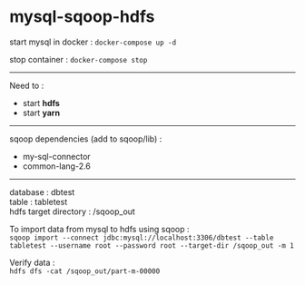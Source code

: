 # mysql-sqoop-hdfs

start mysql in docker :
`docker-compose up -d`

stop container :
`docker-compose stop`

---

Need to :
- start __hdfs__
- start __yarn__

---

sqoop dependencies (add to sqoop/lib) :
- my-sql-connector
- common-lang-2.6

---

database : dbtest  
table : tabletest  
hdfs target directory : /sqoop_out  

To import data from mysql to hdfs using sqoop :  
`sqoop import --connect jdbc:mysql://localhost:3306/dbtest --table tabletest --username root --password root --target-dir /sqoop_out -m 1`

Verify data :  
`hdfs dfs -cat /sqoop_out/part-m-00000`
